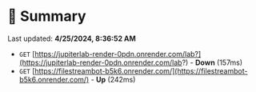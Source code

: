 # 📖 Summary
Last updated: **4/25/2024, 8:36:52 AM**

- `GET` [https://jupiterlab-render-0pdn.onrender.com/lab?](https://jupiterlab-render-0pdn.onrender.com/lab?) - **Down** (157ms)
- `GET` [https://filestreambot-b5k6.onrender.com/](https://filestreambot-b5k6.onrender.com/) - **Up** (242ms)
